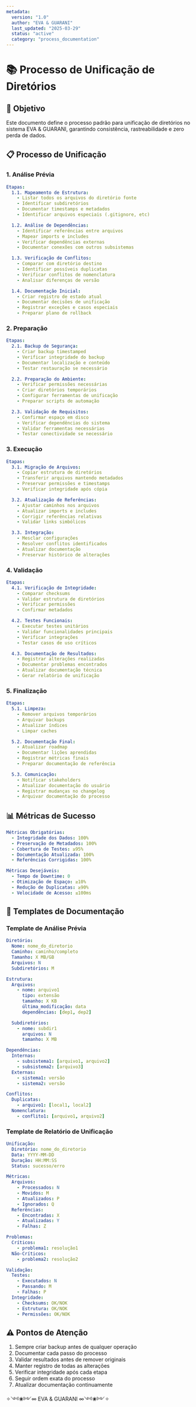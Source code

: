 ```yaml
---
metadata:
  version: "1.0"
  author: "EVA & GUARANI"
  last_updated: "2025-03-29"
  status: "active"
  category: "process_documentation"
---
```


# 📚 Processo de Unificação de Diretórios

## 🎯 Objetivo
Este documento define o processo padrão para unificação de diretórios no sistema EVA & GUARANI, garantindo consistência, rastreabilidade e zero perda de dados.

## 📋 Processo de Unificação

### 1. Análise Prévia
```yaml
Etapas:
  1.1. Mapeamento de Estrutura:
    - Listar todos os arquivos do diretório fonte
    - Identificar subdiretórios
    - Documentar timestamps e metadados
    - Identificar arquivos especiais (.gitignore, etc)

  1.2. Análise de Dependências:
    - Identificar referências entre arquivos
    - Mapear imports e includes
    - Verificar dependências externas
    - Documentar conexões com outros subsistemas

  1.3. Verificação de Conflitos:
    - Comparar com diretório destino
    - Identificar possíveis duplicatas
    - Verificar conflitos de nomenclatura
    - Analisar diferenças de versão

  1.4. Documentação Inicial:
    - Criar registro de estado atual
    - Documentar decisões de unificação
    - Registrar exceções e casos especiais
    - Preparar plano de rollback
```

### 2. Preparação
```yaml
Etapas:
  2.1. Backup de Segurança:
    - Criar backup timestamped
    - Verificar integridade do backup
    - Documentar localização e conteúdo
    - Testar restauração se necessário

  2.2. Preparação do Ambiente:
    - Verificar permissões necessárias
    - Criar diretórios temporários
    - Configurar ferramentas de unificação
    - Preparar scripts de automação

  2.3. Validação de Requisitos:
    - Confirmar espaço em disco
    - Verificar dependências do sistema
    - Validar ferramentas necessárias
    - Testar conectividade se necessário
```

### 3. Execução
```yaml
Etapas:
  3.1. Migração de Arquivos:
    - Copiar estrutura de diretórios
    - Transferir arquivos mantendo metadados
    - Preservar permissões e timestamps
    - Verificar integridade após cópia

  3.2. Atualização de Referências:
    - Ajustar caminhos nos arquivos
    - Atualizar imports e includes
    - Corrigir referências relativas
    - Validar links simbólicos

  3.3. Integração:
    - Mesclar configurações
    - Resolver conflitos identificados
    - Atualizar documentação
    - Preservar histórico de alterações
```

### 4. Validação
```yaml
Etapas:
  4.1. Verificação de Integridade:
    - Comparar checksums
    - Validar estrutura de diretórios
    - Verificar permissões
    - Confirmar metadados

  4.2. Testes Funcionais:
    - Executar testes unitários
    - Validar funcionalidades principais
    - Verificar integrações
    - Testar casos de uso críticos

  4.3. Documentação de Resultados:
    - Registrar alterações realizadas
    - Documentar problemas encontrados
    - Atualizar documentação técnica
    - Gerar relatório de unificação
```

### 5. Finalização
```yaml
Etapas:
  5.1. Limpeza:
    - Remover arquivos temporários
    - Arquivar backups
    - Atualizar índices
    - Limpar caches

  5.2. Documentação Final:
    - Atualizar roadmap
    - Documentar lições aprendidas
    - Registrar métricas finais
    - Preparar documentação de referência

  5.3. Comunicação:
    - Notificar stakeholders
    - Atualizar documentação do usuário
    - Registrar mudanças no changelog
    - Arquivar documentação do processo
```

## 📊 Métricas de Sucesso
```yaml
Métricas Obrigatórias:
  - Integridade dos Dados: 100%
  - Preservação de Metadados: 100%
  - Cobertura de Testes: ≥95%
  - Documentação Atualizada: 100%
  - Referências Corrigidas: 100%

Métricas Desejáveis:
  - Tempo de Downtime: 0
  - Otimização de Espaço: ≥10%
  - Redução de Duplicatas: ≥90%
  - Velocidade de Acesso: ≤100ms
```

## 📝 Templates de Documentação

### Template de Análise Prévia
```yaml
Diretório:
  Nome: nome_do_diretorio
  Caminho: caminho/completo
  Tamanho: X MB/GB
  Arquivos: N
  Subdiretórios: M

Estrutura:
  Arquivos:
    - nome: arquivo1
      tipo: extensão
      tamanho: X KB
      última_modificação: data
      dependências: [dep1, dep2]

  Subdiretórios:
    - nome: subdir1
      arquivos: N
      tamanho: X MB

Dependências:
  Internas:
    - subsistema1: [arquivo1, arquivo2]
    - subsistema2: [arquivo3]
  Externas:
    - sistema1: versão
    - sistema2: versão

Conflitos:
  Duplicatas:
    - arquivo1: [local1, local2]
  Nomenclatura:
    - conflito1: [arquivo1, arquivo2]
```

### Template de Relatório de Unificação
```yaml
Unificação:
  Diretório: nome_do_diretorio
  Data: YYYY-MM-DD
  Duração: HH:MM:SS
  Status: sucesso/erro

Métricas:
  Arquivos:
    - Processados: N
    - Movidos: M
    - Atualizados: P
    - Ignorados: Q
  Referências:
    - Encontradas: X
    - Atualizadas: Y
    - Falhas: Z

Problemas:
  Críticos:
    - problema1: resolução1
  Não-Críticos:
    - problema2: resolução2

Validação:
  Testes:
    - Executados: N
    - Passando: M
    - Falhas: P
  Integridade:
    - Checksums: OK/NOK
    - Estrutura: OK/NOK
    - Permissões: OK/NOK
```

## ⚠️ Pontos de Atenção
1. Sempre criar backup antes de qualquer operação
2. Documentar cada passo do processo
3. Validar resultados antes de remover originais
4. Manter registro de todas as alterações
5. Verificar integridade após cada etapa
6. Seguir ordem exata do processo
7. Atualizar documentação continuamente

✧༺❀༻∞ EVA & GUARANI ∞༺❀༻✧
